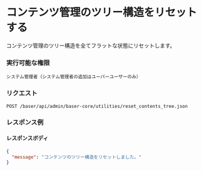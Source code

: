 # コンテンツ管理のツリー構造をリセットする

コンテンツ管理のツリー構造を全てフラットな状態にリセットします。

### 実行可能な権限
```
システム管理者（システム管理者の追加はユーパーユーザーのみ）
```

### リクエスト
```
POST /baser/api/admin/baser-core/utilities/reset_contents_tree.json
```

### レスポンス例
#### レスポンスボディ
```json
{
  "message": "コンテンツのツリー構造をリセットしました。"
}

```
